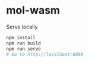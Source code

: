 # mol-wasm

Serve locally 
```bash
npm install
npm run build
npm run serve
# Go to http://localhost:8080
```
